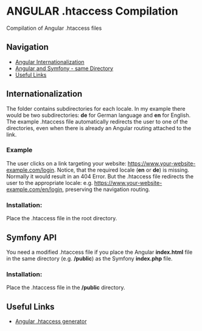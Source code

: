# ANGULAR .htaccess Compilation
Compilation of Angular .htaccess files

## Navigation

- [Angular Internationalization](#internationalization)
- [Angular and Symfony - same Directory](#symfony-api)
- [Useful Links](#useful-links)

## Internationalization

The folder contains subdirectories for each locale. In my example there would be two subdirectories: **de** for German language and **en** for English.
The example .htaccess file automatically redirects the user to one of the directories, even when there is already an Angular routing attached to the link.

### Example

The user clicks on a link targeting your website: https://www.your-website-example.com/login.
Notice, that the required locale (**en** or **de**) is missing. Normally it would result in an 404 Error. But the .htaccess file redirects the user to the appropriate locale:
e.g. https://www.your-website-example.com/en/login, preserving the navigation routing.

### Installation:

Place the .htaccess file in the root directory.

## Symfony API

You need a modified .htaccess file if you place the Angular **index.html** file in the same directory (e.g. **/public**) as the Symfony **index.php** file.

### Installation:

Place the .htaccess file in the **/public** directory.

## Useful Links

- [Angular .htaccess generator](https://julianpoemp.github.io/ngx-htaccess-generator/)